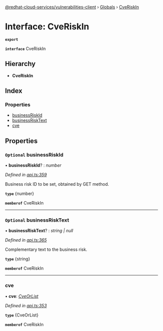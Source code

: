 [@redhat-cloud-services/vulnerabilities-client](../README.md) › [Globals](../globals.md) › [CveRiskIn](cveriskin.md)

# Interface: CveRiskIn

**`export`** 

**`interface`** CveRiskIn

## Hierarchy

* **CveRiskIn**

## Index

### Properties

* [businessRiskId](cveriskin.md#optional-businessriskid)
* [businessRiskText](cveriskin.md#optional-businessrisktext)
* [cve](cveriskin.md#cve)

## Properties

### `Optional` businessRiskId

• **businessRiskId**? : *number*

*Defined in [api.ts:359](https://github.com/RedHatInsights/javascript-clients/blob/master/packages/vulnerabilities/api.ts#L359)*

Business risk ID to be set, obtained by GET method.

**`type`** {number}

**`memberof`** CveRiskIn

___

### `Optional` businessRiskText

• **businessRiskText**? : *string | null*

*Defined in [api.ts:365](https://github.com/RedHatInsights/javascript-clients/blob/master/packages/vulnerabilities/api.ts#L365)*

Complementary text to the business risk.

**`type`** {string}

**`memberof`** CveRiskIn

___

###  cve

• **cve**: *[CveOrList](cveorlist.md)*

*Defined in [api.ts:353](https://github.com/RedHatInsights/javascript-clients/blob/master/packages/vulnerabilities/api.ts#L353)*

**`type`** {CveOrList}

**`memberof`** CveRiskIn
